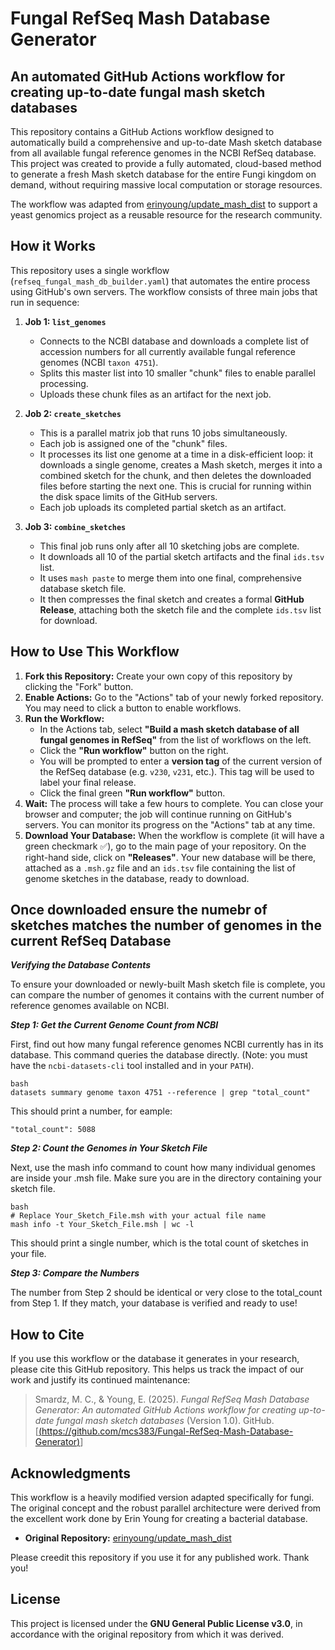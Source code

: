 # Fungal RefSeq Mash Database Generator
## An automated GitHub Actions workflow for creating up-to-date fungal mash sketch databases

This repository contains a GitHub Actions workflow designed to automatically build a comprehensive and up-to-date Mash sketch database from all available fungal reference genomes in the NCBI RefSeq database. This project was created to provide a fully automated, cloud-based method to generate a fresh Mash sketch database for the entire Fungi kingdom on demand, without requiring massive local computation or storage resources.

The workflow was adapted from [erinyoung/update_mash_dist](https://github.com/erinyoung/update_mash_dist) to support a yeast genomics project as a reusable resource for the research community.

## How it Works

This repository uses a single workflow (`refseq_fungal_mash_db_builder.yaml`) that automates the entire process using GitHub's own servers. The workflow consists of three main jobs that run in sequence:

1.  **Job 1: `list_genomes`**
    * Connects to the NCBI database and downloads a complete list of accession numbers for all currently available fungal reference genomes (NCBI `taxon 4751`).
    * Splits this master list into 10 smaller "chunk" files to enable parallel processing.
    * Uploads these chunk files as an artifact for the next job.

2.  **Job 2: `create_sketches`**
    * This is a parallel matrix job that runs 10 jobs simultaneously.
    * Each job is assigned one of the "chunk" files.
    * It processes its list one genome at a time in a disk-efficient loop: it downloads a single genome, creates a Mash sketch, merges it into a combined sketch for the chunk, and then deletes the downloaded files before starting the next one. This is crucial for running within the disk space limits of the GitHub servers.
    * Each job uploads its completed partial sketch as an artifact.

3.  **Job 3: `combine_sketches`**
    * This final job runs only after all 10 sketching jobs are complete.
    * It downloads all 10 of the partial sketch artifacts and the final `ids.tsv` list.  
    * It uses `mash paste` to merge them into one final, comprehensive database sketch file.
    * It then compresses the final sketch and creates a formal **GitHub Release**, attaching both the sketch file and the complete `ids.tsv` list for download.

## How to Use This Workflow

1.  **Fork this Repository:** Create your own copy of this repository by clicking the "Fork" button.
2.  **Enable Actions:** Go to the "Actions" tab of your newly forked repository. You may need to click a button to enable workflows.
3.  **Run the Workflow:**
    * In the Actions tab, select **"Build a mash sketch database of all fungal genomes in RefSeq"** from the list of workflows on the left.
    * Click the **"Run workflow"** button on the right.
    * You will be prompted to enter a **version tag** of the current version of the RefSeq database (e.g. `v230`, `v231`, etc.). This tag will be used to label your final release.
    * Click the final green **"Run workflow"** button.
4.  **Wait:** The process will take a few hours to complete. You can close your browser and computer; the job will continue running on GitHub's servers. You can monitor its progress on the "Actions" tab at any time.
5.  **Download Your Database:** When the workflow is complete (it will have a green checkmark ✅), go to the main page of your repository. On the right-hand side, click on **"Releases"**. Your new database will be there, attached as a `.msh.gz` file and an `ids.tsv` file containing the list of genome sketches in the database, ready to download.

## Once downloaded ensure the numebr of sketches matches the number of genomes in the current RefSeq Database

***Verifying the Database Contents***

To ensure your downloaded or newly-built Mash sketch file is complete, you can compare the number of genomes it contains with the current number of reference genomes available on NCBI.

***Step 1: Get the Current Genome Count from NCBI***

First, find out how many fungal reference genomes NCBI currently has in its database. This command queries the database directly. (Note: you must have the `ncbi-datasets-cli` tool installed and in your `PATH`).

```
bash
datasets summary genome taxon 4751 --reference | grep "total_count"
```

This should print a number, for eample:

```"total_count": 5088```
  
***Step 2: Count the Genomes in Your Sketch File***

Next, use the mash info command to count how many individual genomes are inside your .msh file. Make sure you are in the directory containing your sketch file.

```
bash
# Replace Your_Sketch_File.msh with your actual file name
mash info -t Your_Sketch_File.msh | wc -l
```

This should print a single number, which is the total count of sketches in your file.

***Step 3: Compare the Numbers***

The number from Step 2 should be identical or very close to the total_count from Step 1. If they match, your database is verified and ready to use!


## How to Cite

If you use this workflow or the database it generates in your research, please cite this GitHub repository. This helps us track the impact of our work and justify its continued maintenance:

>Smardz, M. C., & Young, E. (2025). *Fungal RefSeq Mash Database Generator: An automated GitHub Actions workflow for creating up-to-date fungal mash sketch databases* (Version 1.0). GitHub. [[(https://github.com/mcs383/Fungal-RefSeq-Mash-Database-Generator)](https://github.com/mcs383/Fungal-RefSeq-Mash-Database-Generator)]

## Acknowledgments

This workflow is a heavily modified version adapted specifically for fungi. The original concept and the robust parallel architecture were derived from the excellent work done by Erin Young for creating a bacterial database.
* **Original Repository:** [erinyoung/update_mash_dist](https://github.com/erinyoung/update_mash_dist)

Please creedit this repository if you use it for any published work. Thank you!

## License

This project is licensed under the **GNU General Public License v3.0**, in accordance with the original repository from which it was derived.
